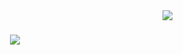 
<img align="right" src="https://visitor-badge.laobi.icu/badge?page_id=zoubairhouta.zoubairhouta" />


<h1 align="center">
<img src="https://readme-typing-svg.herokuapp.com/?font=Cairo&size=40&center=true&vCenter=true&width=800&height=100&color=f75c7e&background=ffdfba&duration=6000&lines=Hi+There!+Welcome+👋;I'm+Ahmed+Zoubair+Belhout!;passionate+Web+developper+from+Tunisia!+🌶️;"/>





</h1>

